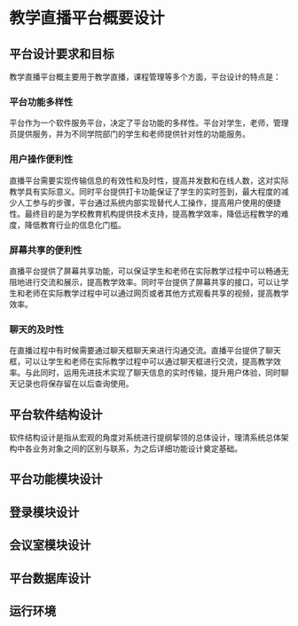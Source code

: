 <!--
 * @Time             : 2021-11-05 21:27:22
 * @Author           : Albert Wang
 * @Email            : shadowofgost@outlook.com
 * @Software         : Vscode
 * @FilePath         : /LiveStream/Api/概要设计文档.md
 * @Copyright Notice : Copyright 2021 Albert Wang 王子睿, All Rights Reserved.
 * Copyright 2021 Albert Wang 王子睿, All Rights Reserved.
 * @Description      :
 * @LastTime         : 2021-11-06 02:45:19
 * @LastAuthor       : Albert Wang
-->

# 教学直播平台概要设计

## 平台设计要求和目标

教学直播平台概主要用于教学直播，课程管理等多个方面，平台设计的特点是：
### 平台功能多样性
平台作为一个软件服务平台，决定了平台功能的多样性。平台对学生，老师，管理员提供服务，并为不同学院部门的学生和老师提供针对性的功能服务。
### 用户操作便利性
直播平台需要实现传输信息的有效性和及时性，提高并发数和在线人数，这对实际教学具有实际意义。同时平台提供打卡功能保证了学生的实时签到，最大程度的减少人工参与的步骤，平台通过系统内部实现替代人工操作，提高用户使用的便捷性。最终目的是为学校教育机构提供技术支持，提高教学效率，降低远程教学的难度，降低教育行业的信息化门槛。
### 屏幕共享的便利性
直播平台提供了屏幕共享功能，可以保证学生和老师在实际教学过程中可以畅通无阻地进行交流和展示，提高教学效率。同时平台提供了屏幕共享的接口，可以让学生和老师在实际教学过程中可以通过网页或者其他方式观看共享的视频，提高教学效率。
### 聊天的及时性
在直播过程中有时候需要通过聊天框聊天来进行沟通交流。直播平台提供了聊天框，可以让学生和老师在实际教学过程中可以通过聊天框进行交流，提高教学效率。与此同时，运用先进技术实现了聊天信息的实时传输，提升用户体验，同时聊天记录也将保存留在以后查询使用。

## 平台软件结构设计
软件结构设计是指从宏观的角度对系统进行提纲挈领的总体设计，理清系统总体架构中各业务对象之间的区别与联系，为之后详细功能设计奠定基础。

## 平台功能模块设计

## 登录模块设计
## 会议室模块设计
## 平台数据库设计
## 运行环境
